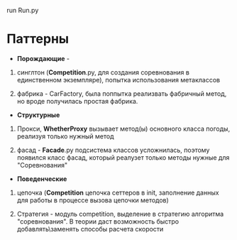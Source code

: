 run Run.py

# Паттерны

* **Порождающие** - 

1. синглтон (**Competition**.py, для создания  соревнования в единственном экземпляре), попытка использования метаклассов

2. фабрика - CarFactory, была поппытка реализвать фабричный метод, но вроде получилась простая фабрика.


* **Структурные** 
 
 1. Прокси, **WhetherProxy** вызывает метод(ы) основного класса погоды, реализуя только нужный метод
 
 2. фасад - **Facade**.py 
 подсистема классов усложнилась, поэтому  появился класс фасад, который реалузет только методы нужные  для "Соревнования"
 
 
* **Поведенческие** 
1. цепочка (**Competition**  цепочка сеттеров в init, заполнение данных для работы в процессе вызова цепочки методов)

2. Стратегия - модуль competition, выделение в стратегию алгоритма "соревнования". 
В теории даст  возможность  быстро добавлять\заменять способы расчета скорости